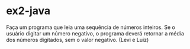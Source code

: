 # ex2-java
Faça um programa que leia uma sequência de números inteiros. Se o usuário digitar um número negativo, o programa deverá retornar a média dos números digitados, sem o valor negativo. (Levi e Luiz)   
